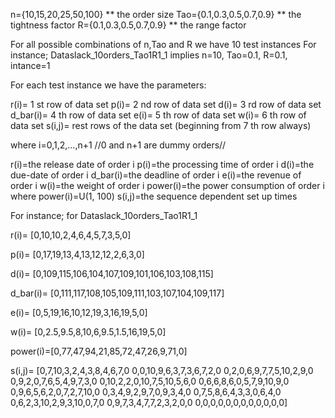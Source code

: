 n={10,15,20,25,50,100}    ** the order size
Tao={0.1,0.3,0.5,0.7,0.9} ** the tightness factor
R={0.1,0.3,0.5,0.7,0.9}   ** the range factor


For all possible combinations of n,Tao and R we have 10 test instances
For instance; Dataslack_10orders_Tao1R1_1 implies n=10, Tao=0.1, R=0.1, intance=1 


For each test instance we have the parameters:

r(i)= 1 st row of data set
p(i)= 2 nd row of data set
d(i)= 3 rd row of data set
d_bar(i)= 4 th row of data set
e(i)= 5 th row of data set
w(i)= 6 th row of data set
s(i,j)= rest rows of the data set (beginning from 7 th row always)

where i=0,1,2,...,n+1  //0 and n+1 are dummy orders//

r(i)=the release date of order i
p(i)=the processing time of order i
d(i)=the due-date of order i
d_bar(i)=the deadline of order i
e(i)=the revenue of order i
w(i)=the weight of order i
power(i)=the power consumption of order i where power(i)=U(1, 100)
s(i,j)=the sequence dependent set up times

For instance; for Dataslack_10orders_Tao1R1_1

r(i)= [0,10,10,2,4,6,4,5,7,3,5,0]

p(i)= [0,17,19,13,4,13,12,12,2,6,3,0]

d(i)= [0,109,115,106,104,107,109,101,106,103,108,115]

d_bar(i)= [0,111,117,108,105,109,111,103,107,104,109,117]

e(i)= [0,5,19,16,10,12,19,3,16,19,5,0]

w(i)= [0,2.5,9.5,8,10,6,9.5,1.5,16,19,5,0]

power(i)=[0,77,47,94,21,85,72,47,26,9,71,0]

s(i,j)= [0,7,10,3,2,4,3,8,4,6,7,0
         0,0,10,9,6,3,7,3,6,7,2,0
         0,2,0,6,9,7,7,5,10,2,9,0
         0,9,2,0,7,6,5,4,9,7,3,0
         0,10,2,2,0,10,7,5,10,5,6,0
         0,6,6,8,6,0,5,7,9,10,9,0
         0,9,6,5,6,2,0,7,2,7,10,0
         0,3,4,9,2,9,7,0,9,3,4,0
         0,7,5,8,6,4,3,3,0,6,4,0
         0,6,2,3,10,2,9,3,10,0,7,0
         0,9,7,3,4,7,7,2,3,2,0,0
         0,0,0,0,0,0,0,0,0,0,0,0]

